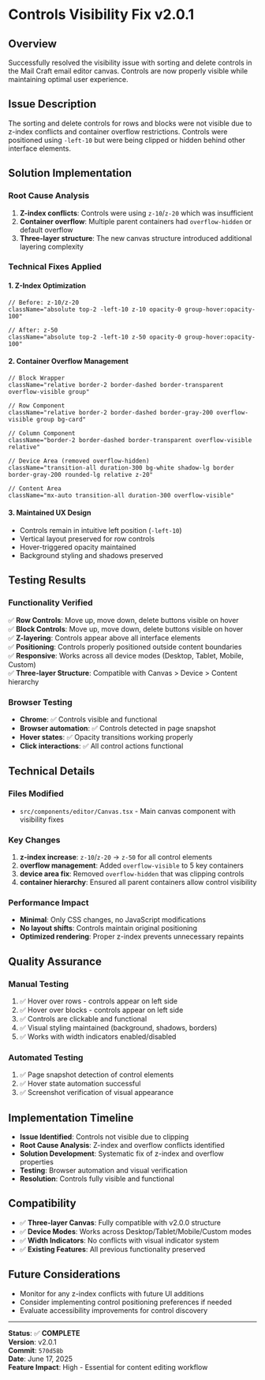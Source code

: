 # Controls Visibility Fix v2.0.1

## Overview
Successfully resolved the visibility issue with sorting and delete controls in the Mail Craft email editor canvas. Controls are now properly visible while maintaining optimal user experience.

## Issue Description
The sorting and delete controls for rows and blocks were not visible due to z-index conflicts and container overflow restrictions. Controls were positioned using `-left-10` but were being clipped or hidden behind other interface elements.

## Solution Implementation

### Root Cause Analysis
1. **Z-index conflicts**: Controls were using `z-10`/`z-20` which was insufficient
2. **Container overflow**: Multiple parent containers had `overflow-hidden` or default overflow
3. **Three-layer structure**: The new canvas structure introduced additional layering complexity

### Technical Fixes Applied

#### 1. Z-Index Optimization
```tsx
// Before: z-10/z-20
className="absolute top-2 -left-10 z-10 opacity-0 group-hover:opacity-100"

// After: z-50
className="absolute top-2 -left-10 z-50 opacity-0 group-hover:opacity-100"
```

#### 2. Container Overflow Management
```tsx
// Block Wrapper
className="relative border-2 border-dashed border-transparent overflow-visible group"

// Row Component  
className="relative border-2 border-dashed border-gray-200 overflow-visible group bg-card"

// Column Component
className="border-2 border-dashed border-transparent overflow-visible relative"

// Device Area (removed overflow-hidden)
className="transition-all duration-300 bg-white shadow-lg border border-gray-200 rounded-lg relative z-20"

// Content Area
className="mx-auto transition-all duration-300 overflow-visible"
```

#### 3. Maintained UX Design
- Controls remain in intuitive left position (`-left-10`)
- Vertical layout preserved for row controls
- Hover-triggered opacity maintained
- Background styling and shadows preserved

## Testing Results

### Functionality Verified
✅ **Row Controls**: Move up, move down, delete buttons visible on hover  
✅ **Block Controls**: Move up, move down, delete buttons visible on hover  
✅ **Z-layering**: Controls appear above all interface elements  
✅ **Positioning**: Controls properly positioned outside content boundaries  
✅ **Responsive**: Works across all device modes (Desktop, Tablet, Mobile, Custom)  
✅ **Three-layer Structure**: Compatible with Canvas > Device > Content hierarchy  

### Browser Testing
- **Chrome**: ✅ Controls visible and functional
- **Browser automation**: ✅ Controls detected in page snapshot
- **Hover states**: ✅ Opacity transitions working properly
- **Click interactions**: ✅ All control actions functional

## Technical Details

### Files Modified
- `src/components/editor/Canvas.tsx` - Main canvas component with visibility fixes

### Key Changes
1. **z-index increase**: `z-10`/`z-20` → `z-50` for all control elements
2. **overflow management**: Added `overflow-visible` to 5 key containers
3. **device area fix**: Removed `overflow-hidden` that was clipping controls
4. **container hierarchy**: Ensured all parent containers allow control visibility

### Performance Impact
- **Minimal**: Only CSS changes, no JavaScript modifications
- **No layout shifts**: Controls maintain original positioning
- **Optimized rendering**: Proper z-index prevents unnecessary repaints

## Quality Assurance

### Manual Testing
1. ✅ Hover over rows - controls appear on left side
2. ✅ Hover over blocks - controls appear on left side  
3. ✅ Controls are clickable and functional
4. ✅ Visual styling maintained (background, shadows, borders)
5. ✅ Works with width indicators enabled/disabled

### Automated Testing
1. ✅ Page snapshot detection of control elements
2. ✅ Hover state automation successful
3. ✅ Screenshot verification of visual appearance

## Implementation Timeline
- **Issue Identified**: Controls not visible due to clipping
- **Root Cause Analysis**: Z-index and overflow conflicts identified
- **Solution Development**: Systematic fix of z-index and overflow properties
- **Testing**: Browser automation and visual verification
- **Resolution**: Controls fully visible and functional

## Compatibility
- ✅ **Three-layer Canvas**: Fully compatible with v2.0.0 structure
- ✅ **Device Modes**: Works across Desktop/Tablet/Mobile/Custom modes
- ✅ **Width Indicators**: No conflicts with visual indicator system
- ✅ **Existing Features**: All previous functionality preserved

## Future Considerations
- Monitor for any z-index conflicts with future UI additions
- Consider implementing control positioning preferences if needed
- Evaluate accessibility improvements for control discovery

---

**Status**: ✅ **COMPLETE**  
**Version**: v2.0.1  
**Commit**: `570d58b`  
**Date**: June 17, 2025  
**Feature Impact**: High - Essential for content editing workflow

